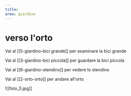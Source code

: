 ```yaml
---
title: 
area: giardino
---
```

# verso l'orto

Vai al [[5-giardino-bici grande]] per esaminare la bici grande

Vai al [[3-giardino-bici piccola]] per guardare la bici piccola

Vai al [[6-giardino-stendino]] per vedere lo stendino

Vai al [[2-orto-orto]] per andare all'orto

![[foto_5.jpg]]